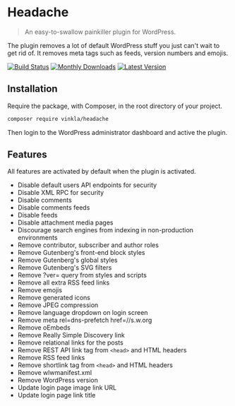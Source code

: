 # Headache

> An easy-to-swallow painkiller plugin for WordPress.

The plugin removes a lot of default WordPress stuff you just can't wait to get rid of. It removes meta tags such as feeds, version numbers and emojis.

[![Build Status](https://badgen.net/github/checks/vinkla/headache?label=build&icon=github)](https://github.com/vinkla/headache/actions)
[![Monthly Downloads](https://badgen.net/packagist/dm/vinkla/headache)](https://packagist.org/packages/vinkla/headache/stats)
[![Latest Version](https://badgen.net/packagist/v/vinkla/headache)](https://packagist.org/packages/vinkla/headache)

## Installation

Require the package, with Composer, in the root directory of your project.

```sh
composer require vinkla/headache
```

Then login to the WordPress administrator dashboard and active the plugin.

## Features

All features are activated by default when the plugin is activated.

- Disable default users API endpoints for security
- Disable XML RPC for security
- Disable comments
- Disable comments feeds
- Disable feeds
- Disable attachment media pages
- Discourage search engines from indexing in non-production environments
- Remove contributor, subscriber and author roles
- Remove Gutenberg's front-end block styles
- Remove Gutenberg's global styles
- Remove Gutenberg's SVG filters
- Remove ?ver= query from styles and scripts
- Remove all extra RSS feed links
- Remove emojis
- Remove generated icons
- Remove JPEG compression
- Remove language dropdown on login screen
- Remove meta rel=dns-prefetch href=//s.w.org
- Remove oEmbeds
- Remove Really Simple Discovery link
- Remove relational links for the posts
- Remove REST API link tag from `<head>` and HTML headers
- Remove RSS feed links
- Remove shortlink tag from `<head>` and HTML headers
- Remove wlwmanifest.xml
- Remove WordPress version
- Update login page image link URL
- Update login page link title
